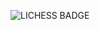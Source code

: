 ![LICHESS BADGE](https://img.shields.io/badge/-blitz%3A%20%3F%3F%3F%3F-gray?style=plastic&logo=lichess&label=elib&labelColor=black&color=gray)
